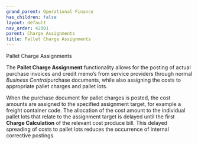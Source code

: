 ```yaml
---
grand_parent: Operational Finance
has_children: false
layout: default
nav_order: 42001
parent: Charge Assignments
title: Pallet Charge Assignments
---
```


Pallet Charge Assignments

The **Pallet Charge Assignment** functionality allows for the posting of actual purchase invoices and credit memo’s from service providers through normal *Business Central*purchase documents, while also assigning the costs to appropriate pallet charges and pallet lots.

When the purchase document for pallet charges is posted, the cost amounts are assigned to the specified assignment target, for example a freight container code. The allocation of the cost amount to the individual pallet lots that relate to the assignment target is delayed until the first **Charge Calculation** of the relevant cost produce bill. This delayed spreading of costs to pallet lots reduces the occurrence of internal corrective postings.